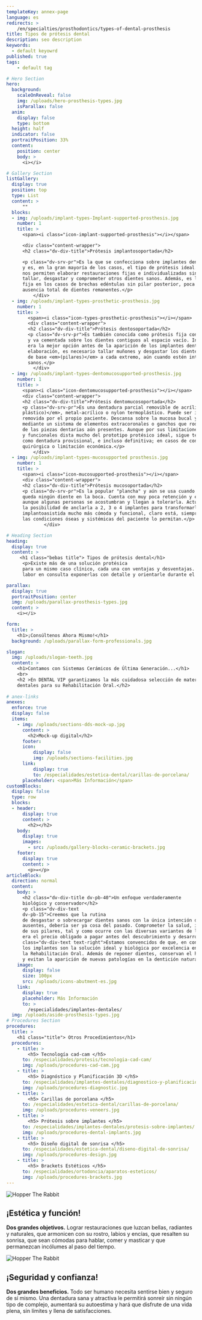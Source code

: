 ```yaml
---
templateKey: annex-page
language: es
redirects: >
    /en/specialties/prosthodontics/types-of-dental-prosthesis
title: Tipos de prótesis dental
description: seo description
keywords:
  - default keyowrd
published: true
tags:
    - default tag

# Hero Section
hero:
  background:
    scaleOnReveal: false
    img: /uploads/hero-prosthesis-types.jpg
    isParallax: false
  anim:
    display: false
    type: bottom
  height: half
  indicator: false
  portraitPosition: 33%
  content:
    position: center
    body: >
      <i></i>

# Gallery Section
listGallery:
  display: true
  position: top
  type: List
  content: >
      ""
  blocks:
  - img: /uploads/implant-types-Implant-supported-prosthesis.jpg
    number: 1
    title: >
      <span><i class="icon-implant-supported-prosthesis"></i></span>

      <div class="content-wrapper">
      <h2 class="dv-div-title">Prótesis implantosoportada</h2>

      <p class="dv-srv-pr">Es la que se confecciona sobre implantes dentales
      y es, en la gran mayoría de los casos, el tipo de prótesis ideal. Los implantes
      nos permiten elaborar restauraciones fijas e individualizadas sin tener que
      tallar, desgastar y comprometer otros dientes sanos. Además, es la única alternativa
      fija en los casos de brechas edéntulas sin pilar posterior, poca cantidad o
      ausencia total de dientes remanentes.</p>
          </div>
  - img: /uploads/implant-types-prosthetic-prosthesis.jpg
    number: 1
    title: >
        <span><i class="icon-types-prosthetic-prosthesis"></i></span>
        <div class="content-wrapper">
        <h2 class="dv-div-title">Prótesis dentosoportada</h2>
        <p class="dv-srv-pr">Es también conocida como prótesis fija convencional
        y va cementada sobre los dientes contiguos al espacio vacío. Indudablemente
        era la mejor opción antes de la aparición de los implantes dentales. Para su
        elaboración, es necesario tallar muñones y desgastar los dientes que le servirán
        de base <em>(pilares)</em> a cada extremo, aún cuando estén intactos y completamente
        sanos.</p>
          </div>
  - img: /uploads/implant-types-dentomucosupported-prosthesis.jpg
    number: 1
    title: >
      <span><i class="icon-dentomucosupported-prosthesis"></i></span>
      <div class="content-wrapper">
      <h2 class="dv-div-title">Prótesis dentomucosoportada</h2>
      <p class="dv-srv-pr">Es una dentadura parcial removible de acrílico <em>(material
      plástico)</em>, metal-acrílico o nylon termoplástico. Puede ser insertada y
      removida por el propio paciente. Descansa sobre la mucosa bucal y se retiene
      mediante un sistema de elementos extracoronales o ganchos que rodean a algunas
      de las piezas dentarias aún presentes. Aunque por sus limitaciones estéticas
      y funcionales dista mucho del prototipo protésico ideal, sigue teniendo vigencia
      como dentadura provisional, e incluso definitiva; en casos de contraindicación
      quirúrgica o limitación económica.</p>
          </div>
  - img: /uploads/implant-types-mucosupported prosthesis.jpg
    number: 1
    title: >
      <span><i class="icon-mucosupported-prosthesis"></i></span>
      <div class="content-wrapper">
      <h2 class="dv-div-title">Prótesis mucosoportada</h2>
      <p class="dv-srv-pr">Es la popular "plancha" y aún se usa cuando ya no
      queda ningún diente en la boca. Cuenta con muy poca retención y estabilidad,
      aunque algunas personas se acostumbran y llegan a tolerarla. Actualmente existe
      la posibilidad de anclarla a 2, 3 o 4 implantes para transformarla en una sobredentadura
      implantoasistida mucho más cómoda y funcional, claro está, siempre y cuando
      las condiciones óseas y sistémicas del paciente lo permitan.</p>
              </div>

# Heading Section
heading:
  display: true
  content: >
     <h1 class="bebas title"> Tipos de prótesis dental</h1>
      <p>Existe más de una solución protésica
      para un mismo caso clínico, cada una con ventajas y desventajas. Será nuestra
      labor en consulta exponerlas con detalle y orientarle durante el proceso de selección.</p>

parallax:
  display: true
  portraitPosition: center
  img: /uploads/parallax-prosthesis-types.jpg
  content: >
    <i></i>

form:
  title: >
    <h1>¡Consúltenos Ahora Mismo!</h1>
  background: /uploads/parallax-form-professionals.jpg

slogan:
  img: /uploads/slogan-teeth.jpg
  content: >
    <h1>Contamos con Sistemas Cerámicos de Última Generación...</h1>
    <br>
    <h2 >En DENTAL VIP garantizamos la más cuidadosa selección de materiales
    dentales para su Rehabilitación Oral.</h2>
  
# anex-links
anexes:
  enforce: true
  display: false
  items:
    - img: /uploads/sections-dds-mock-up.jpg
      content: >
        <h2>Mock-up digital</h2>
      footer:
      icon:
          display: false
          img: /uploads/sections-facilities.jpg
      link:
          display: true
          to: /especialidades/estetica-dental/carillas-de-porcelana/
      placeholder: <span>Más Información</span>
customBlocks:
  display: false
  type: row
  blocks:
  - header:
      display: true
      content: >
        <h2></h2>
    body: 
      display: true
      images:
        - src: /uploads/gallery-blocks-ceramic-brackets.jpg
    footer:
      display: true
      content: >
        <p>=</p>
articleBlock:
  direction: normal
  content:
    body: >
      <h2 class="dv-div-title dv-pb-40">Un enfoque verdaderamente
      biológico y conservador</h2>
      <p class="dv-div-text
      dv-pb-15">Creemos que la rutina
      de desgastar o sobrecargar dientes sanos con la única intención de reponer otros
      ausentes, debería ser ya cosa del pasado. Comprometer la salud, integridad y longevidad
      de sus pilares, tal y como ocurre con las diversas variantes de la prótesis convencional,
      era el precio obligado a pagar antes del descubrimiento y desarrollo de la oseointegración.</p><p
      class="dv-div-text text-right">Estamos convencidos de que, en condiciones favorables,
      los implantes son la solución ideal y biológica por excelencia en el campo de
      la Rehabilitación Oral. Además de reponer dientes, conservan el hueso maxilar
      y evitan la aparición de nuevas patologías en la dentición natural remanente</p>
    image:
      display: false
      size: 100px
      src: /uploads/icons-abutment-es.jpg
    link:
      display: true
      placeholder: Más Información
      to: >
        /especialidades/implantes-dentales/
  img: /uploads/aside-prosthesis-types.jpg
# Procedures Section
procedures:
  title: >
    <h1 class="title"> Otros Procedimientos</h1>
  procedures:
    - title: >
        <h5> Tecnología cad-cam </h5>
      to: /especialidades/protesis/tecnologia-cad-cam/
      img: /uploads/procedures-cad-cam.jpg
    - title: >
        <h5> Diagnóstico y Planificación 3D </h5>
      to: /especialidades/implantes-dentales/diagnostico-y-planificacion-3d/
      img: /uploads/procedures-diagnostic.jpg
    - title: >
        <h5> Carillas de porcelana </h5>
      to: /especialidades/estetica-dental/carillas-de-porcelana/
      img: /uploads/procedures-veneers.jpg
    - title: >
        <h5> Prótesis sobre implantes </h5>
      to: /especialidades/implantes-dentales/protesis-sobre-implantes/
      img: /uploads/procedures-dental-implants.jpg
    - title: >
        <h5> Diseño digital de sonrisa </h5>
      to: /especialidades/estetica-dental/diseno-digital-de-sonrisa/
      img: /uploads/procedures-design.jpg
    - title: >
        <h5> Brackets Estéticos </h5>
      to: /especialidades/ortodoncia/aparatos-esteticos/
      img: /uploads/procedures-brackets.jpg
---
```

<div class="row container">
<div class="item full">

![Hopper The Rabbit](/img/gallery-blocks-aesthetic.jpg)

## ¡Estética y función!

<strong>Dos grandes objetivos.</strong> Lograr restauraciones que luzcan
bellas, radiantes y naturales, que armonicen con su rostro, labios y encías,
que resalten su sonrisa, que sean cómodas para hablar, comer y masticar y que
permanezcan incólumes al paso del tiempo.
</div>
<div class="item full">


![Hopper The Rabbit](/img/gallery-blocks-security.jpg)


## ¡Seguridad y confianza!

<strong>Dos grandes beneficios.</strong> Todo ser humano necesita sentirse
bien y seguro de sí mismo. Una dentadura sana y atractiva le permitirá sonreír
sin ningún tipo de complejo, aumentará su autoestima y hará que disfrute de
una vida plena, sin límites y llena de satisfacciones.

</div>
</div>
  
  
  